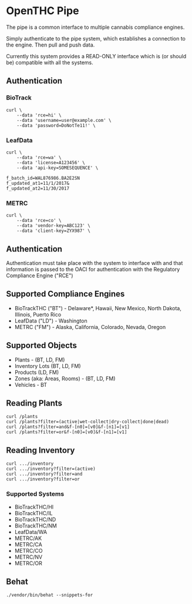 # OpenTHC Pipe

The pipe is a common interface to multiple cannabis compliance engines.

Simply authenticate to the pipe system, which establishes a connection to the engine.
Then pull and push data.

Currently this system provides a READ-ONLY interface which is (or should be) compatible with all the systems.

## Authentication

### BioTrack

	curl \
		--data 'rce=hi' \
		--data 'username=user@example.com' \
		--data 'password=DoNotTe11!' \

### LeafData

	curl \
		--data 'rce=wa' \
		--data 'license=A123456' \
		--data 'api-key=SOMESEQUENCE' \

	f_batch_id=WAL876986.BA2E2SN
	f_updated_at1=11/1/2017&
	f_updated_at2=11/30/2017

### METRC

	curl \
		--data 'rce=co' \
		--data 'vendor-key=ABC123' \
		--data 'client-key=ZYX987' \


## Authentication

Authentication must take place with the system to interface with and that information is passed to the OACI for authentication with the Regulatory Compliance Engine ("RCE")

## Supported Compliance Engines

 * BioTrackTHC ("BT") - Delaware*, Hawaii, New Mexico, North Dakota, Illinois, Puerto Rico
 * LeafData ("LD") - Washington
 * METRC ("FM") - Alaska, California, Colorado, Nevada, Oregon

## Supported Objects

 * Plants - (BT, LD, FM)
 * Inventory Lots (BT, LD, FM)
 * Products (LD, FM)
 * Zones (aka: Areas, Rooms) - (BT, LD, FM)
 * Vehicles - BT

## Reading Plants

	curl /plants
	curl /plants?filter=(active|wet-collect|dry-collect|done|dead)
	curl /plants?filter=and&f-[n0]=[v0]&f-[n1]=[v1]
	curl /plants?filter=or&f-[n0]=[v0]&f-[n1]=[v1]

## Reading Inventory

	curl .../inventory
	curl .../inventory?filter=(active)
	curl .../inventory?filter=and
	curl .../inventory?filter=or


### Supported Systems

 * BioTrackTHC/HI
 * BioTrackTHC/IL
 * BioTrackTHC/ND
 * BioTrackTHC/NM
 * LeafData/WA
 * METRC/AK
 * METRC/CA
 * METRC/CO
 * METRC/NV
 * METRC/OR


## Behat

	./vendor/bin/behat --snippets-for

